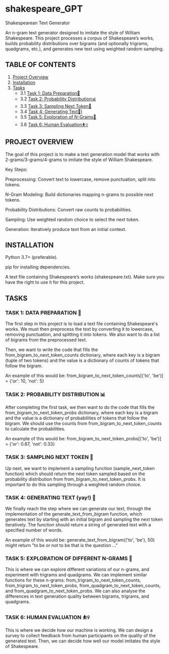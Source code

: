 # shakespeare_GPT 
Shakespearean Text Generator

An n-gram text generator designed to imitate the style of William Shakespeare. This project processes a corpus of Shakespeare’s works, builds probability distributions over bigrams (and optionally trigrams, quadgrams, etc.), and generates new text using weighted random sampling.

## TABLE OF CONTENTS 
1. [Project Overview](#project-overview)
2. [Installation](#installation)
3. [Tasks](#tasks)
   - 3.1 [Task 1: Data Preparation📝](#task-1-data-preparation-📝)
   - 3.2 [Task 2: Probability Distribution📊](#task-2-probability-distribution-📊)
   - 3.3 [Task 3: Sampling Next Token🎯](#task-3-sampling-next-token-🎯)
   - 3.4 [Task 4: Generating Text🪩)](#task-4-generating-text-yay-🪩)
   - 3.5 [Task 5: Exploration of N-Grams🚂](#task-5-exploration-of-different-n-grams-🚂)
   - 3.6 [Task 6: Human Evaluation⛹️‍♀️](#task-6-human-evaluation-⛹️‍♀️)


## PROJECT OVERVIEW
The goal of this project is to make a text generation model that works with 2-grams/3-grams/4-grams to imitate the style of William Shakespeare. 

Key Steps:

Preprocessing: Convert text to lowercase, remove punctuation, split into tokens.

N-Gram Modeling: Build dictionaries mapping n-grams to possible next tokens.

Probability Distributions: Convert raw counts to probabilities.

Sampling: Use weighted random choice to select the next token.

Generation: Iteratively produce text from an initial context.

## INSTALLATION
Python 3.7+ (preferable).

pip for installing dependencies.

A text file containing Shakespeare’s works (shakespeare.txt). Make sure you have the right to use it for this project.

## TASKS
### TASK 1: DATA PREPARATION 📝
The first step in this project is to load a text file containing Shakespeare's works. We must then preprocess the text by converting it to lowercase, removing punctuation, and splitting it into tokens. We also want to do a list of bigrams from the preprocessed text.

Then, we want to write the code that fills the from_bigram_to_next_token_counts dictionary, where each key is a bigram (tuple of two tokens) and the value is a dictionary of counts of tokens that follow the bigram. 

An example of this would be: from_bigram_to_next_token_counts[('to', 'be')] = {'or': 10, 'not': 5}

### TASK 2: PROBABILITY DISTRIBUTION 📊
After completing the first task, we then want to do the code that fills the from_bigram_to_next_token_probs dictionary, where each key is a bigram and the value is a dictionary of probabilities of tokens that follow the bigram. We should use the counts from from_bigram_to_next_token_counts to calculate the probabilities. 

An example of this would be: from_bigram_to_next_token_probs[('to', 'be')] = {'or': 0.67, 'not': 0.33}

### TASK 3: SAMPLING NEXT TOKEN 🎯
Up next, we want to implement a sampling function (sample_next_token function) which should return the next token sampled based on the probability distribution from from_bigram_to_next_token_probs. It is important to do this sampling through a weighted random choice.

### TASK 4: GENERATING TEXT (yay!) 🪩
We finally reach the step where we can generate our text, through the implementation of the generate_text_from_bigram function, which generates text by starting with an initial bigram and sampling the next token iteratively. The function should return a string of generated text with a specified number of words. 

An example of this would be: generate_text_from_bigram(('to', 'be'), 50) might return "to be or not to be that is the question ..."

### TASK 5: EXPLORATION OF DIFFERENT N-GRAMS 🚂 
This is where we can explore different variations of our n-grams, and experiment with trigrams and quadgrams. We can 
implement similar functions for these n-grams: from_trigram_to_next_token_counts, from_trigram_to_next_token_probs, from_quadgram_to_next_token_counts, and from_quadgram_to_next_token_probs. We can also analyse the differences in text generation quality between bigrams, trigrams, and quadgrams.

### TASK 6: HUMAN EVALUATION ⛹️‍♀️
This is where we decide how our machine is working. We can design a survey to collect feedback from human participants on the quality of the generated text. Then, we can decide how well our model imitates the style of Shakespeare.


